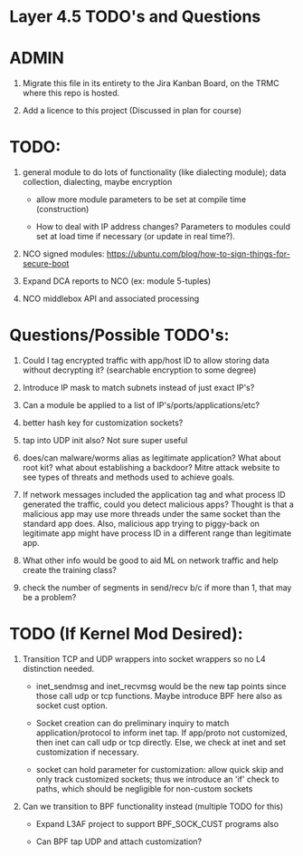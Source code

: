 # Layer 4.5 TODO's and Questions


# ADMIN
1) Migrate this file in its entirety to the Jira Kanban Board, on the TRMC where this repo is hosted. 

1) Add a licence to this project (Discussed in plan for course)

# TODO:


1) general module to do lots of functionality (like dialecting module);
data collection, dialecting, maybe encryption

    * allow more module parameters to be set at compile time (construction)

    * How to deal with IP address changes? Parameters to modules could set at load time if
    necessary (or update in real time?).


1) NCO signed modules: https://ubuntu.com/blog/how-to-sign-things-for-secure-boot


1) Expand DCA reports to NCO (ex: module 5-tuples)


1) NCO middlebox API and associated processing


# Questions/Possible TODO's:

1) Could I tag encrypted traffic with app/host ID to allow storing data without
decrypting it?  (searchable encryption to some degree)


1) Introduce IP mask to match subnets instead of just exact IP's?  

1) Can a module be applied to a list of IP's/ports/applications/etc?

1) better hash key for customization sockets?


1) tap into UDP init also?  Not sure super useful


1) does/can malware/worms alias as legitimate application? What about root kit?
what about establishing a backdoor?  Mitre attack website to see types of threats
and methods used to achieve goals.


1) If network messages included the application tag and what process ID generated
the traffic, could you detect malicious apps?  Thought is that a malicious app
may use more threads under the same socket than the standard app does.  Also,
malicious app trying to piggy-back on legitimate app might have process ID in
a different range than legitimate app.

1) What other info would be good to aid ML on network traffic and help create
the training class?

1) check the number of segments in send/recv b/c if more than 1, that may be a problem?


# TODO (If Kernel Mod Desired):

1) Transition TCP and UDP wrappers into socket wrappers so no L4 distinction needed.

    * inet_sendmsg and inet_recvmsg would be the new tap points since those call
      udp or tcp functions.  Maybe introduce BPF here also as socket cust option.


    * Socket creation can do preliminary inquiry to match application/protocol
      to inform inet tap.  If app/proto not customized, then inet can call udp or
      tcp directly.  Else, we check at inet and set customization if necessary.

    * socket can hold parameter for customization: allow quick skip and only
      track customized sockets; thus we introduce an 'if' check to paths, which
      should be negligible for non-custom sockets


1) Can we transition to BPF functionality instead (multiple TODO for this)

    * Expand L3AF project to support BPF_SOCK_CUST programs also

    * Can BPF tap UDP and attach customization?
